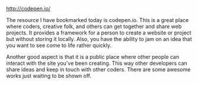http://codepen.io/

The resource I have bookmarked today is codepen.io. This is a great place where coders, creative folk, and others can get together and share web projects. It provides a framework for a person to create a website or project but without storing it locally. Also, you have the ability to jam on an idea that you want to see come to life rather quickly. 

Another good aspect is that it is a public place where other people can interact with the site you've been creating. This way other developers can share ideas and keep in touch with other coders. There are some awesome works just waiting to be shown off. 
